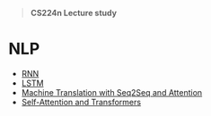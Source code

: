 > **CS224n Lecture study**

# NLP
- [RNN](https://github.com/kimbyeolhee/ML-DL-Algorithms-Study/tree/main/DL/RNN)
- [LSTM](https://github.com/kimbyeolhee/ML-DL-Algorithms-Study/tree/main/DL/LSTM)
- [Machine Translation with Seq2Seq and Attention](https://github.com/kimbyeolhee/ML-DL-Algorithms-Study/tree/main/DL/Machine%20Translation%20with%20Seq2Seq%20and%20Attention)
- [Self-Attention and Transformers](https://github.com/kimbyeolhee/ML-DL-Algorithms-Study/tree/main/DL/Self-Attention%20and%20Transformers)
